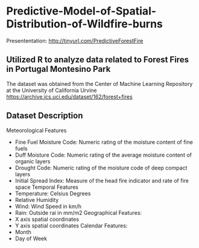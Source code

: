 # Predictive-Model-of-Spatial-Distribution-of-Wildfire-burns

Presententation: http://tinyurl.com/PredictiveForestFire

## Utilized R to analyze data related to Forest Fires in Portugal Montesino Park
The dataset was obtained from the Center of Machine Learning Repository at the University of California Urvine
https://archive.ics.uci.edu/dataset/162/forest+fires

## Dataset Description

Meteorological Features
- Fine Fuel Moisture Code: Numeric rating of the moisture content of fine fuels
- Duff Moisture Code: Numeric rating of the average moisture content of organic layers
- Drought Code: Numeric rating of the moisture code of deep compact layers
- Initial Spread Index: Measure of the head fire indicator and rate of fire space
Temporal Features
- Temperature: Celsius Degrees
- Relative Humidity
- Wind: Wind Speed in km/h
- Rain: Outside rai in mm/m2
Geographical Features:
- X axis spatial coordinates
- Y axis spatial coordinates
Calendar Features:
- Month
- Day of Week
